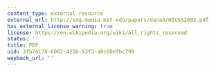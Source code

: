 ```yaml
---
content_type: external-resource
external_url: http://smg.media.mit.edu/papers/danah/HICSS2002.pdf
has_external_license_warning: true
license: https://en.wikipedia.org/wiki/All_rights_reserved
status: ''
title: PDF
uid: 3fb7a178-6002-425b-93f3-a8c60efbc790
wayback_url: ''
---
```

